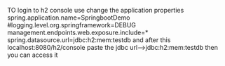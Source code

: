 TO login to h2 console use 
change the application properties 
spring.application.name=SpringbootDemo
#logging.level.org.springframework=DEBUG
management.endpoints.web.exposure.include=*
spring.datasource.url=jdbc:h2:mem:testdb
and after this 
localhost:8080/h2/console
paste the jdbc url-->jdbc:h2:mem:testdb
then you can access it 

